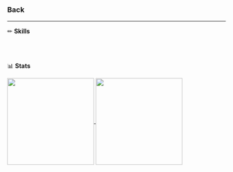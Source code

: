 ### Back
---
✏ **Skills**

<br>
<br>

📊 **Stats**

<a href="https://github.com/anuraghazra/github-readme-stats">
  <img height=200 align="center" src="https://github-readme-stats.vercel.app/api?username=junhyuk1006&show_icons=true&card_width=200"/>
</a>
<a href="https://github.com/anuraghazra/convoychat">
  <img height=200 align="center" src="https://github-readme-stats.vercel.app/api/top-langs/?username=junhyuk1006&layout=compact&card_width=200"/>
</a>
